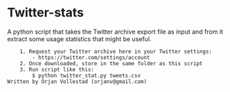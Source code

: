 Twitter-stats
=============

A python script that takes the Twitter archive export file as input and from it extract some usage statistics that might be useful.

        1. Request your Twitter archive here in your Twitter settings:
            - https://twitter.com/settings/account
        2. Once downloaded, store in the same folder as this script
        3. Run script like this: 
            $ python twitter_stat.py tweets.csv
    Written by Orjan Vollestad (orjanv@gmail.com)
